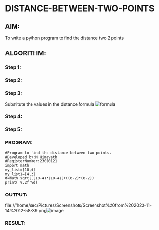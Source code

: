 # DISTANCE-BETWEEN-TWO-POINTS

## AIM:
To write a python program to find the distance two 2 points
## ALGORITHM:
### Step 1: 
### Step 2: 
### Step 3: 
Substitute the values in the distance formula  ![formula](/formula.JPG)
### Step 4: 
### Step 5: 
### PROGRAM:
```
#Program to find the distance between two points.
#Developed by:M Himavath
#RegisterNumber:23010121
import math
my_list=[10,6]
my_list1=[4,2]
d=math.sqrt(((10-4)*(10-4))+((6-2)*(6-2)))
print('%.2f'%d)
```

### OUTPUT:
file:///home/sec/Pictures/Screenshots/Screenshot%20from%202023-11-14%2012-58-39.png![image](https://github.com/Himavath08/DISTANCE-BETWEEN-TWO-POINTS/assets/139110631/22f8255a-cecb-45d6-add2-00f63587accc)


### RESULT:
